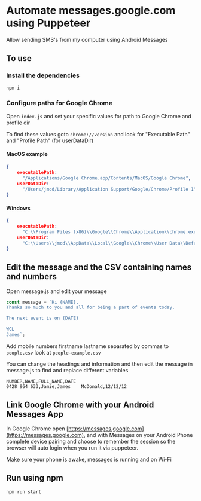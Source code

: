 # Automate messages.google.com using Puppeteer

Allow sending SMS's from my computer using Android Messages

## To use

### Install the dependencies

```sh
npm i
```

### Configure paths for Google Chrome
Open `index.js` and set your specific values for path to Google Chrome and profile dir

To find these values goto `chrome://version` and look for "Executable Path" and "Profile Path" (for userDataDir)

#### MacOS example

```json
{
    executablePath:
      "/Applications/Google Chrome.app/Contents/MacOS/Google Chrome",
    userDataDir:
      "/Users/jmcd/Library/Application Support/Google/Chrome/Profile 1",
}
```

#### Windows

```json
{
    executablePath:
      "C:\\Program Files (x86)\\Google\\Chrome\\Application\\chrome.exe",
    userDataDir:
      "C:\\Users\\jmcd\\AppData\\Local\\Google\\Chrome\\User Data\\Default",
}

```
## Edit the message and the CSV containing names and numbers

Open message.js and edit your message

```js
const message = `Hi {NAME},
Thanks so much to you and all for being a part of events today.

The next event is on {DATE}

WCL
James`;
```

Add mobile numbers firstname lastname separated by commas to `people.csv` look at `people-example.csv`

You can change the headings and information and then edit the message in message.js to find and replace different variables

```csv
NUMBER,NAME,FULL_NAME,DATE
0428 964 633,Jamie,James	McDonald,12/12/12
```

## Link Google Chrome with your Android Messages App
In Google Chrome open [https://messages.google.com](https://messages.google.com), and with Messages on your Android Phone complete device pairing and choose to remember the session so the browser will auto login when you run it via puppeteer.

Make sure your phone is awake, messages is running and on Wi-Fi

## Run using npm

```
npm run start
```
